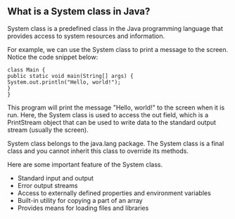 ## What is a System class in Java?
System class is a predefined class in the Java programming language that provides access to system resources and information.

For example, we can use the System class to print a message to the screen. Notice the code snippet below:

    class Main {
    public static void main(String[] args) {
    System.out.println("Hello, world!");
    }
    }
This program will print the message "Hello, world!" to the screen when it is run. Here, the System class is used to access the out field, which is a PrintStream object that can be used to write data to the standard output stream (usually the screen).

System class belongs to the java.lang package. The System class is a final class and you cannot inherit this class to override its methods.

Here are some important feature of the System class.

- Standard input and output
- Error output streams
- Access to externally defined properties and environment variables
- Built-in utility for copying a part of an array
- Provides means for loading files and libraries